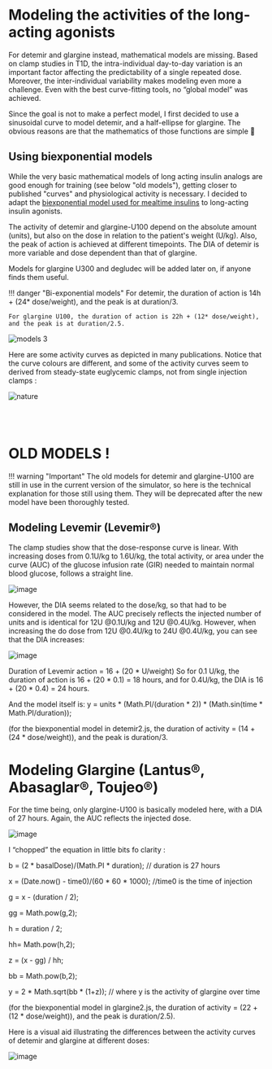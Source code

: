 # Modeling the activities of the long-acting agonists

For detemir and glargine instead, mathematical models are missing. Based on clamp studies in T1D, the intra-individual day-to-day variation is an important factor affecting the predictability of a single repeated dose. Moreover, the inter-individual variability makes modeling even more a challenge. Even with the best curve-fitting tools, no “global model” was achieved.

Since the goal is not to make a perfect model, I first decided to use a sinusoidal curve to model detemir, and a half-ellipse for glargine. The obvious reasons are that the mathematics of those functions are simple 😬


## Using biexponential models 

While the very basic mathematical models of long acting insulin analogs are good enough for training (see below "old models"), getting closer to published "curves" and physiological activity is necessary. I decided to adapt the [biexponential model used for mealtime insulins](mealtime.md) to long-acting insulin agonists.

The activity of detemir and glargine-U100 depend on the absolute amount (units), but also on the dose in relation to the patient's weight (U/kg). Also, the peak of action is achieved at different timepoints. The DIA of detemir is more variable and dose dependent than that of glargine.

Models for glargine U300 and degludec will be added later on, if anyone finds them useful.

!!! danger "Bi-exponential models"
    For detemir, the duration of action is 14h + (24* dose/weight), and the peak is at duration/3.

    For glargine U100, the duration of action is 22h + (12* dose/weight), and the peak is at duration/2.5.

![models 3](https://user-images.githubusercontent.com/18611419/135437260-89bf584b-e412-41d9-bcba-026e6b27d3cc.jpg)

Here are some activity curves as depicted in many publications. Notice that the curve colours are different, and some of the activity curves seem to derived from steady-state euglycemic clamps, not from single injection clamps :

![nature](https://user-images.githubusercontent.com/18611419/135437277-8fe8c4d8-9bea-4466-8820-1240de922e2c.jpg)

<br>
<br>

# OLD MODELS !

!!! warning "Important"
    The old models for detemir and glargine-U100 are still in use in the current version of the simulator, so here is the technical explanation for those still using them. They will be deprecated after the new model have been thoroughly tested.

## Modeling Levemir (Levemir®)

The clamp studies show that the dose-response curve is linear. With increasing doses from 0.1U/kg to 1.6U/kg, the total activity, or area under the curve (AUC) of the glucose infusion rate (GIR) needed to maintain normal blood glucose, follows a straight line.
 
![image](https://user-images.githubusercontent.com/18611419/109794079-26fe5f80-7c1e-11eb-916c-3944d259f2a3.png)
 
However, the DIA seems related to the dose/kg, so that had to be considered in the model. The AUC precisely reflects the injected number of units and is identical for 12U @0.1U/kg and 12U @0.4U/kg.
However, when increasing the do dose from 12U @0.4U/kg to 24U @0.4U/kg, you can see that the DIA increases:

![image](https://user-images.githubusercontent.com/18611419/109794111-3382b800-7c1e-11eb-92b6-b04351691c5f.png)


Duration of Levemir action = 16 + (20 * U/weight)
So for 0.1 U/kg, the duration of action is 16 + (20 * 0.1) = 18 hours, and for 0.4U/kg, the DIA is 16 + (20 * 0.4) = 24 hours.

And the model itself is:
y = units * (Math.PI/(duration * 2)) * (Math.sin(time * Math.PI/duration));

(for the biexponential model in detemir2.js, the duration of activity = (14 + (24 * dose/weight)), and the peak is duration/3.

Modeling Glargine (Lantus®, Abasaglar®, Toujeo®)
================================================
For the time being, only glargine-U100 is basically modeled here, with a DIA of 27 hours. Again, the AUC reflects the injected dose.

![image](https://user-images.githubusercontent.com/18611419/109794202-4c8b6900-7c1e-11eb-9c47-69054578e68f.png)

I “chopped” the equation in little bits fo clarity :

b = (2 * basalDose)/(Math.PI * duration);  // duration is 27 hours

x = (Date.now() - time0)/(60 * 60 * 1000); //time0 is the time of injection

g = x - (duration / 2);

gg = Math.pow(g,2);

h = duration / 2;

hh= Math.pow(h,2);

z = (x - gg) / hh;

bb = Math.pow(b,2);

y = 2 * Math.sqrt(bb * (1+z)); // where y is the activity of glargine over time

(for the biexponential model in glargine2.js, the duration of activity = (22 + (12 * dose/weight)), and the peak is duration/2.5).

Here is a visual aid illustrating the differences between the activity curves of detemir and glargine at different doses:
 
![image](https://user-images.githubusercontent.com/18611419/109794249-5745fe00-7c1e-11eb-9d94-839c4a34d706.png)

